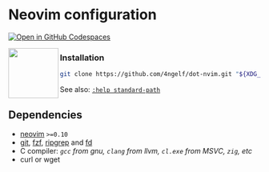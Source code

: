 # Neovim configuration

[![Open in GitHub Codespaces](https://github.com/codespaces/badge.svg)](https://codespaces.new/4ngelf/dot-nvim)
<!-- markdownlint-disable -->
<img height="100" align="left" src="https://cdn.jsdelivr.net/gh/devicons/devicon@latest/icons/neovim/neovim-original.svg">

### Installation
<!-- markdownlint-enable -->
```sh
git clone https://github.com/4ngelf/dot-nvim.git "${XDG_CONFIG_HOME:-$HOME/.config}/nvim"
```

See also: [`:help standard-path`](https://neovim.io/doc/user/starting.html#_standard-paths)

## Dependencies

- [neovim] `>=0.10`
- [git], [fzf], [ripgrep] and [fd]
- C compiler: *`gcc` from gnu, `clang` from llvm, `cl.exe` from MSVC, `zig`, etc*
- curl or wget

[neovim]: https://neovim.io/
[git]: https://git-scm.com/
[fzf]: https://github.com/junegunn/fzf
[ripgrep]: https://github.com/BurntSushi/ripgrep
[fd]: https://github.com/sharkdp/fd
